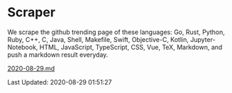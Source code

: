 # Scraper

We scrape the github trending page of these languages: Go, Rust, Python, Ruby, C++, C, Java, Shell, Makefile, Swift, Objective-C, Kotlin, Jupyter-Notebook, HTML, JavaScript, TypeScript, CSS, Vue, TeX, Markdown, and push a markdown result everyday.

[2020-08-29.md](https://github.com/yangwenmai/github-trending-backup/blob/master/2020-08-29.md)

Last Updated: 2020-08-29 01:51:27